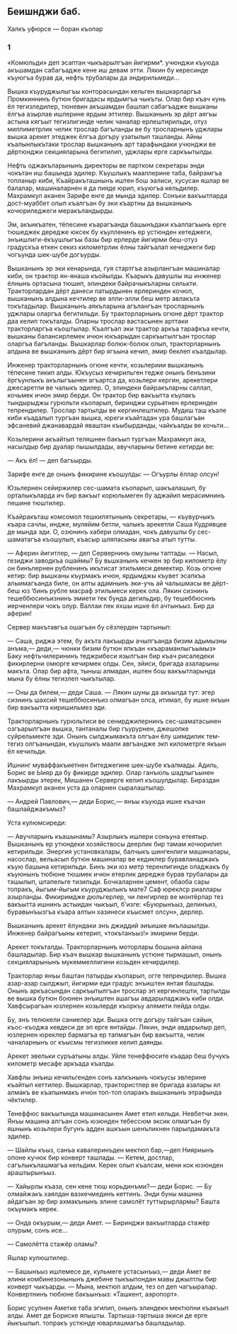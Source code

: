 ## Беишнджи баб.
Халкъ уфюрсе — боран къопар

### 1

«Комюльди» деп эсаптан чыкъарылгъан йигирми*. учюнджи къуюда акъшамдан сабагъадже кене иш девам этти.
Лякин бу кересинде къуюгъа бурав да, нефть трубалары да эндирильмеди...

Вышка къуруджылыгъы конторасындан кельген вышкарларгъа Промкиннинъ бутюн бригадасы ярдымгъа чыкъты.
Олар бир къач кунь ёл тегизледилер, тюневин акъшамдан башлап сабагъадже вышканы ёлгъа азырлав ишлерине ярдым эттилер.
Вышканынъ эр дёрт аягъы астына кягъыт тегизлигинде челик чаналар ерлештирильди, отуз миллиметрлик челик трослар багъланды ве бу тросларнынъ уджлары вышка арекет этеджек ёлгъа догъру узатылып ташланды.
Айны къалынлыкътаки трослар вышканынъ арт тарафындаки учюнджи ве дёртюнджи секцияларына бегитилип, уджлары ерге саркъытылды.

Нефть оджакъларынынъ директоры ве партком секретары энди чокътан иш башында эдилер.
Къушлыкъ мааллерине таба, байрамгъа топланыр киби, Къайракъташнынъ иштен бош эалиси, хусусан яшлар ве балалар, машиналарнен я да пияде юрип, къуюгъа кельдилер.
Махрамкул аканен Зарифе енге де мында эдилер.
Сонъки вакъытларда дост-муаббет олып къалгъан бу эки къартны да вышканынъ кочюриледжеги меракъландырды.

Эм, акъикъатен, тёпесине къарагъанда башынъдаки къалпагъынъ ерге тюшеджек дередже юксек бу къулленинъ ер устюнден кетеджеги, энъишлиги-ёкъушлыгъы базы бир ерлерде йигирми беш-отуз градускъа еткен секиз километрлик ёлны тайгъалап кечеджеги бир чогъунда шек-шубе догъурды.

Вышканынъ эр эки кенарында, гуя стартгъа азырлангъан машиналар киби, он трактор ян-янаша къойылды.
Къарыкъ давушлы яш инженер ёлнынъ ортасына тюшип, элиндеки байрачыкъларны силькти.
Тракторлардан дёрт данеси патырдынен ерлеринден кочюп, вышканынъ алдына кечтилер ве элли-элли беш метр авлакъта токътадылар.
Вышканынъ аякъларына агълангъан тросларнынъ уджлары оларгъа бегитильди.
Бу тракторларнынъ огюне дёрт трактор даа келип токъталды.
Оларны трослар вастасынен арттаки тракторларгъа къоштылар.
Къалгъап эки трактор аркъа тарафкъа кечти, вышканы балансирлемек ичюн юкъарыдан саркъытылгъан трослар оларгъа багъланды.
Вышкарлар болюк-болюк олып, тракторларнынъ алдына ве вышканынъ дёрт бир ягъына кечип, эмир беклеп къалдылар.

Инженер тракторларнынъ огюне кечти, козьлериии вышканынъ тёпесине тикип алды.
Юкъусыз кечирильген гедже онынъ бенъзини ёргъунлыкъ акълыгъынен агъартса да, козьлери кергин, арекетлери джесаретли ве чалыкъ эдилер.
О, элиндеки байракъларны саллап, кочьмек ичюн эмир берди.
Он трактор бир вакъытта къулакъ тындырыджы гурюльти къопарып, биринджи сурьатнен ерлеринден тепрендилер.
Трослар тартылды ве кергинлештилер.
Мудиш таш къале киби къадалып тургъан вышка, юреги къайтадан ура башлагъан эфсаневий джанавардай яваштан къыбырданды, чайкъалды ве кочьти...

Козьлерини акъайтып теляшнен бакъып тургъан Махрамкул ака, насылдыр бир дуалар пышылдады, авучларыны бетине кетирди ве:

— Акъ ёл! — деп багъырды.

Зарифе енге де онынъ фикирине къошулды: — Огъурлы ёллар олсун!

Юзьлернен сейиржилер сес-шамата къопарып, шакъалашып, бу орталыкъларда ич бир вакъыт корюльмеген бу аджайип мерасимнинъ пешине тюштилер.

Къайракъташ комсомол тешкилятынынъ секретары, — къувурчыкъ къара сачлы, индже, муляйим бетли, чалыкъ арекетли Саша Кудрявцев де мында эди.
О, озюнинъ хабери олмадан, чокъ давушлы бу сес-шаматагъа къошулып, къасыр шляпасыны авагъа атып тутты.

— Аферин йигитлер, — деп Сервернинъ омузыны таптады.
— Насыл, гезиджи заводкъа ошаймы?
Бу вьшканынъ кечкен эр бир километр ёлу он бинълернен рубленинъ икътисат этильмеси демектир.
Козь огюне кетир: бир вышканы къурмакъ ичюн, ярдымджы къувет эсапкъа алыимагъанда биле, он алты адамнынъ эки-учь ай чалышмасы ве дёрт-беш юз ’бинъ рубле масраф этильмеси керек ола.
Лякин сизнинъ тешеббюсинъизнинъ эмиети тек бунда дегильдир, бу тешеббюсннъ иерченлери чокъ олур.
Валлаи пек яхшы ишке ёл ачтынъыз.
Бир да аферин!

Сервер макътавгъа ошагъан бу сёзлерден тартынып:

— Саша, риджа этем, бу акъта лакъырды ачылгъанда бизим адымызны анъма,— деди,— чюнки бизим бутюн япкъан «къараманлыгъымыз» Баку нефтьчилерининъ теджрибеси язылгъан бир къач рисаледеки фикирлерни омюрге кечирмек олды.
Сен, эйиси, бригада азаларыны макъта.
Олар бир афта, тыныш алмадан, иштен бош вакъытларында мына бу ёлны тегизлеп чыкътылар.

— Оны да билем,— деди Саша.
— Лякин шуны да акъылда тут: эгер сизнинъ шахсий тешеббюсинъиз олмагъан олса, итимал, бу ишке якъын бир вакъытта киришильмез эди.

Тракторларнынъ гурюльтиси ве сенирджилернинъ сес-шаматасынен озгъарылгъан вышка, тантаналы бир гъурурнен, джешопке суйрельмекте эди.
Онынъ сылджымакъта олгъан ёлу шимдилик тем-тегиз олгъанындан, къушлыкъ маали авгъандже экп километрге якъын ёл кечильди.

Ишнинг муваффакъиетнен битеджегине шек-шубе къалмады.
Адиль, Борис ве Ыияр да бу фикирде эдилер.
Олар ганъюль шадлыгъынен лакъырды этерек, Мишанен Серверге келип къошулдылар.
Бираздан Махрамкул аканен уста да оларнен сыралаштылар.

— Андрей Павлович,— деди Борис,— янъы къуюда ишке къачан башлайджакъмыз?

Уста кулюмсиреди:

— Авучларынъ къашынамы?
Азырлыкъ ишлери сонъуна етеятыр.
Вышканынъ ер утюндеки хозяйствосы деерлик бир тамам кочюрилип кетирильди.
Энергия установкалары, балчыкъ шингенлиги машиналары, насослар, вельасыл бутюн машиналар ве кедиклер буравланаджакъ къую башына кетирильди.
Бинъ эки юз метр теренлигинде оладжакъ бу къуюнынъ тюбюне тюшмек ичюн етерлик дередже бурав трубалары да ташылып, штапельге тизильди.
Бочкаларнен цемент, обаоба сары топракъ, йыгым-йыгым къуруджылыкъ мате7 Саф юреклср риаллары азырланды.
Фикиримдже дюльгерлер, чи ленгирлер ве монтёрлар тез вакъытта ишнинъ астыидан чыкъып, б'изге:
«Буюрынъыз, делинъиз, буравынъызгъа къара алтын хазинеси къысмет олсун», дерлер.

Вышканынъ арекет ёлундаки энъ джиддий эиъишке якълашылды.
Инженер байрагъыны кетерип, «токътанъыз!» эмирини берди.

Арекет токъталды.
Тракторларнынъ моторлары бошына айлана башладылар.
Бир къач вышкар вышканынъ устюне тырмашып, онынъ секцияларынынъ мукеммеллигини козьден кечирдилер.

Тракторлар янъы баштан патырды къопарып, огге тепрендилер.
Вышка азар-азар сылджып, йигирми еди градус энъиштен янтая башлады.
Онынъ аркъасындан саркъытылгъан трослар эп кергинлешти, тартылды ве вышка бутюн боюнен энъиштен ашагъы авдарыладжакъ киби олди.
Хавфсырагъан юзлернен козьлерде къоркъу алямети пейда олды.

Бу, энъ телюкели саниелер эди.
Вышка огге догъру тайгъан сайын, къос-къоджа кевдеси де эп ерге янтайды.
Лякин, энди авдарылыр деп, юзлернен юреклер бармагъа ер тапмагъан бир вакъытта, челик чаналарнынъ ог къысмы тегизликке келип даянды.

Арекет эвельки суръатыны алды.
Уйле тенеффюсите къадар беш бучукъ километр месафе аркъада къалды.

Хавфлы энъиш кечильгенден сонъ халкънынъ чокъусы эвлерине къайтып кеттилер.
Вышкарлар, трактористлер ве бригада азалары ял алмакъ ве къапынмакъ ичюн топ-топ оларакъ вышканынъ этрафында чёктилер.

Тенеффюс вакъытында машинасынен Амет етип кельди.
Невбетчи экен.
Янъы машина алгъан сонъ юзюнден тебессюм эксик олмагъан бу яшнынъ козьлери бугунъ адден ашкъын шенъликнен парылдамакъта эдилер.

— Шайлы къыз, санъа кавалеринъден мектюп бар,—деп Нияриынъ опоне кучюк бир конверт ташлады.
— Кетем, достлар, сагълыкълашмагъа кельдим.
Керек олып къалсам, мени кок юзюнден араштырынъыз.

— Хайырлы къаза, сен кене тюш корьдинъми?— деди Борис.
— Бу олмайжакъ хаялдан вазкечмединъ кеттинъ.
Энди буны машнна айдагъан эр бир ахмакънынъ элине самолёт туттырырлармы?
Башта окъумакъ керек.

— Онда окъурым,— деди Амет.
— Биринджи вакъытларда стажёр олурым, сонъ исе...

— Самолётта стажёр оламы?

Яшлар кулюштилер.

— Башынъыз ишлемесе де, кульмеге устасынъыз,— деди Амет ве элини комбинезонынынъ джебине тыкъыпондан мавы джылтлы бир конверт чыкъарды.
— Мына, мектюп алдым, тез ол деп чагъыралар.
Конвертнинъ тюбюне бакъынъыз:
«Ташкент, аэропорт».

Борис усулнен Аметке таба эгилип, онынъ элиндекн мектюпни къакъып алды.
Амет де Бориске япышты.
Тартыша-тартыша экиси де ерге йыкъылып.
топракъ устюнде юварлашмагъа башладылар.

